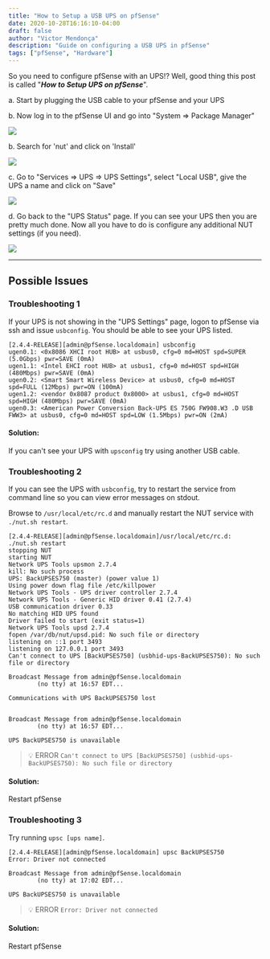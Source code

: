 ```yaml
---
title: "How to Setup a USB UPS on pfSense"
date: 2020-10-28T16:16:10-04:00
draft: false
author: "Victor Mendonça"
description: "Guide on configuring a USB UPS in pfSense"
tags: ["pfSense", "Hardware"]
---
```


So you need to configure pfSense with an UPS!? Well, good thing this post is called "**_How to Setup UPS on pfSense_**".

a. Start by plugging the USB cable to your pfSense and your UPS

b. Now log in to the pfSense UI and go into "System => Package Manager"

![](./img/how-to-setup-ups-on-pfsense/menu-1.png)

b. Search for 'nut' and click on 'Install'

![](./img/how-to-setup-ups-on-pfsense/1.package.png)

c. Go to "Services => UPS => UPS Settings", select "Local USB", give the UPS a name and click on "Save"

![](./img/how-to-setup-ups-on-pfsense/ups-settings.png)

d. Go back to the "UPS Status" page. If you can see your UPS then you are pretty much done. Now all you have to do is configure any additional NUT settings (if you need).

![](./img/how-to-setup-ups-on-pfsense/ups-status.png)

- - -

Possible Issues
---

### Troubleshooting 1

If your UPS is not showing in the "UPS Settings" page, logon to pfSense via ssh and issue `usbconfig`. You should be able to see your UPS listed.

```none
[2.4.4-RELEASE][admin@pfSense.localdomain] usbconfig
ugen0.1: <0x8086 XHCI root HUB> at usbus0, cfg=0 md=HOST spd=SUPER (5.0Gbps) pwr=SAVE (0mA)
ugen1.1: <Intel EHCI root HUB> at usbus1, cfg=0 md=HOST spd=HIGH (480Mbps) pwr=SAVE (0mA)
ugen0.2: <Smart Smart Wireless Device> at usbus0, cfg=0 md=HOST spd=FULL (12Mbps) pwr=ON (100mA)
ugen1.2: <vendor 0x8087 product 0x8000> at usbus1, cfg=0 md=HOST spd=HIGH (480Mbps) pwr=SAVE (0mA)
ugen0.3: <American Power Conversion Back-UPS ES 750G FW908.W3 .D USB FWW3> at usbus0, cfg=0 md=HOST spd=LOW (1.5Mbps) pwr=ON (2mA)
```

#### Solution:

If you can't see your UPS with `upsconfig` try using another USB cable.

### Troubleshooting 2

If you can see the UPS with `usbconfig`, try to restart the service from command line so you can view error messages on stdout.

Browse to `/usr/local/etc/rc.d` and manually restart the NUT service with `./nut.sh restart`.

```none
[2.4.4-RELEASE][admin@pfSense.localdomain]/usr/local/etc/rc.d: ./nut.sh restart
stopping NUT
starting NUT
Network UPS Tools upsmon 2.7.4
kill: No such process
UPS: BackUPSES750 (master) (power value 1)
Using power down flag file /etc/killpower
Network UPS Tools - UPS driver controller 2.7.4
Network UPS Tools - Generic HID driver 0.41 (2.7.4)
USB communication driver 0.33
No matching HID UPS found
Driver failed to start (exit status=1)
Network UPS Tools upsd 2.7.4
fopen /var/db/nut/upsd.pid: No such file or directory
listening on ::1 port 3493
listening on 127.0.0.1 port 3493
Can't connect to UPS [BackUPSES750] (usbhid-ups-BackUPSES750): No such file or directory

Broadcast Message from admin@pfSense.localdomain                               
        (no tty) at 16:57 EDT...                                               

Communications with UPS BackUPSES750 lost                                      


Broadcast Message from admin@pfSense.localdomain                               
        (no tty) at 16:57 EDT...                                               

UPS BackUPSES750 is unavailable
```

> 💡 ERROR
> `Can't connect to UPS [BackUPSES750] (usbhid-ups-BackUPSES750): No such file or directory`

#### Solution:

Restart pfSense

### Troubleshooting 3

Try running `upsc [ups name]`.

```none
[2.4.4-RELEASE][admin@pfSense.localdomain] upsc BackUPSES750
Error: Driver not connected

Broadcast Message from admin@pfSense.localdomain                               
        (no tty) at 17:02 EDT...                                               

UPS BackUPSES750 is unavailable
```

> 💡 ERROR
> `Error: Driver not connected`

#### Solution:

Restart pfSense
